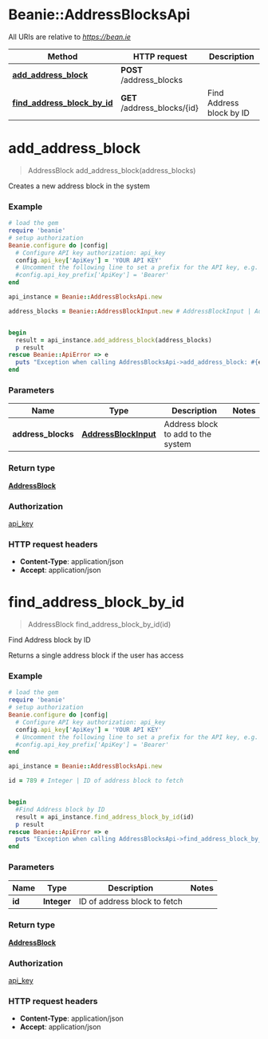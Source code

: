 # Beanie::AddressBlocksApi

All URIs are relative to *https://bean.ie*

Method | HTTP request | Description
------------- | ------------- | -------------
[**add_address_block**](AddressBlocksApi.md#add_address_block) | **POST** /address_blocks | 
[**find_address_block_by_id**](AddressBlocksApi.md#find_address_block_by_id) | **GET** /address_blocks/{id} | Find Address block by ID


# **add_address_block**
> AddressBlock add_address_block(address_blocks)



Creates a new address block in the system

### Example
```ruby
# load the gem
require 'beanie'
# setup authorization
Beanie.configure do |config|
  # Configure API key authorization: api_key
  config.api_key['ApiKey'] = 'YOUR API KEY'
  # Uncomment the following line to set a prefix for the API key, e.g. 'Bearer' (defaults to nil)
  #config.api_key_prefix['ApiKey'] = 'Bearer'
end

api_instance = Beanie::AddressBlocksApi.new

address_blocks = Beanie::AddressBlockInput.new # AddressBlockInput | Address block to add to the system


begin
  result = api_instance.add_address_block(address_blocks)
  p result
rescue Beanie::ApiError => e
  puts "Exception when calling AddressBlocksApi->add_address_block: #{e}"
end
```

### Parameters

Name | Type | Description  | Notes
------------- | ------------- | ------------- | -------------
 **address_blocks** | [**AddressBlockInput**](AddressBlockInput.md)| Address block to add to the system | 

### Return type

[**AddressBlock**](AddressBlock.md)

### Authorization

[api_key](../README.md#api_key)

### HTTP request headers

 - **Content-Type**: application/json
 - **Accept**: application/json



# **find_address_block_by_id**
> AddressBlock find_address_block_by_id(id)

Find Address block by ID

Returns a single address block if the user has access

### Example
```ruby
# load the gem
require 'beanie'
# setup authorization
Beanie.configure do |config|
  # Configure API key authorization: api_key
  config.api_key['ApiKey'] = 'YOUR API KEY'
  # Uncomment the following line to set a prefix for the API key, e.g. 'Bearer' (defaults to nil)
  #config.api_key_prefix['ApiKey'] = 'Bearer'
end

api_instance = Beanie::AddressBlocksApi.new

id = 789 # Integer | ID of address block to fetch


begin
  #Find Address block by ID
  result = api_instance.find_address_block_by_id(id)
  p result
rescue Beanie::ApiError => e
  puts "Exception when calling AddressBlocksApi->find_address_block_by_id: #{e}"
end
```

### Parameters

Name | Type | Description  | Notes
------------- | ------------- | ------------- | -------------
 **id** | **Integer**| ID of address block to fetch | 

### Return type

[**AddressBlock**](AddressBlock.md)

### Authorization

[api_key](../README.md#api_key)

### HTTP request headers

 - **Content-Type**: application/json
 - **Accept**: application/json



